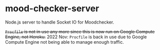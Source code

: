 # mood-checker-server
Node.js server to handle Socket IO for Moodchecker.

~~`Procfile` is not in use any more since this is now run on Google Compute Engine, not Heroku.~~
2022 Nov: `Procfile` is back in use due to Google Compute Engine not being able to manage enough traffic.
